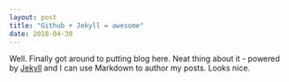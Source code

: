 ```yaml
---
layout: post
title: "Github + Jekyll = awesome"
date: 2018-04-30
---
```


Well. Finally got around to putting blog here. Neat thing about it - powered by [Jekyll](http://jekyllrb.com) and I can use Markdown to author my posts. Looks nice.
